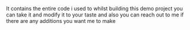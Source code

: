 It contains the entire code i used to whilst building this demo project
you can take it and modify it to your taste and also you can reach out to me if there are any additions you want me to make 
